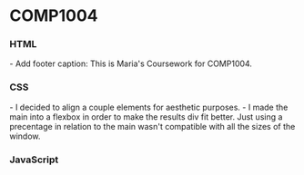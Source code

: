 # COMP1004
<h3>HTML</h3>
- Add footer caption: This is Maria's Coursework for COMP1004.
<h3>CSS</h3>
- I decided to align a couple elements for aesthetic purposes.
- I made the main into a flexbox in order to make the results div fit better. Just using a precentage in relation to the main wasn't compatible with all the sizes of the window.
<h3>JavaScript</h3>
